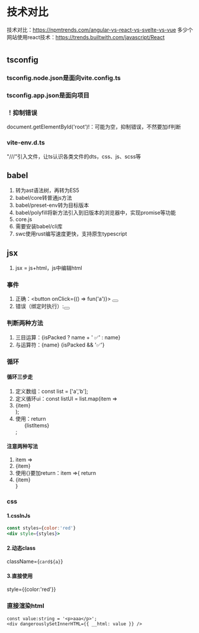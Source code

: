 # 技术对比
技术对比：https://npmtrends.com/angular-vs-react-vs-svelte-vs-vue
多少个网站使用react技术：https://trends.builtwith.com/javascript/React
# 
## tsconfig
### tsconfig.node.json是面向vite.config.ts
### tsconfig.app.json是面向项目
### ！抑制错误
document.getElementById('root')!：可能为空，抑制错误，不然要加if判断
### vite-env.d.ts
"///"引入文件，让ts认识各类文件的dts，css、js、scss等 
## babel
1. 转为ast语法树，再转为ES5
2. babel/core转普通js方法
3. babel/preset-env转为目标版本
4. babel/polyfill将新方法引入到旧版本的浏览器中，实现promise等功能
5. core.js 
6. 需要安装babel/cli库
7. swc使用rust编写速度更快，支持原生typescript
## jsx
1. jsx = js+html，js中编辑html
### 事件
1. 正确：<button onClick={() => fun('a')}>  <button onClick={fun}>
2. 错误（绑定时执行）:<button onClick={fun()}>
### 判断两种方法
1. 三目运算：{isPacked ? name + ' ✅' : name}
2. 与运算符：{name} {isPacked && '✅'}
### 循环
#### 循环三步走
1. 定义数组：const list = ['a','b'];
2. 定义循环ui：const listUI = list.map(item => <li key>{item}</li>);
3. 使用：return <ul>{listItems}</ul>;
#### 注意两种写法
1. item => <li key>{item}</li>
2. 使用{}要加return：item =>{ return <li>{item}</li>} 
### css
#### 1.cssInJs
```jsx
const styles={color:'red'}
<div style={styles}>
```
#### 2.动态class
className={`card${a}`}
#### 3.直接使用
style={{color:'red'}}
### 直接渲染html
```tsx
const value:string = '<p>aaa</p>';
<div dangerouslySetInnerHTML={{ __html: value }} />
```
